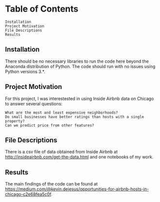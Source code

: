 # Table of Contents

    Installation
    Project Motivation
    File Descriptions
    Results

## Installation

There should be no necessary libraries to run the code here beyond the Anaconda distribution of Python. The code should run with no issues using Python versions 3.*.

## Project Motivation

For this project, I was interestested in using Inside Airbnb data on Chicago to answer several questions:

    What are the most and least expensive neighborhoods?
    Do small businesses have better ratings than hosts with a single property?
    Can we predict price from other features?

## File Descriptions

There is a csv file of data obtained from Inside Airbnb at http://insideairbnb.com/get-the-data.html and one notebooks of my work.

## Results

The main findings of the code can be found at https://medium.com/@kevin.dejesus/opportunities-for-airbnb-hosts-in-chicago-c2e68fea5c0f.
